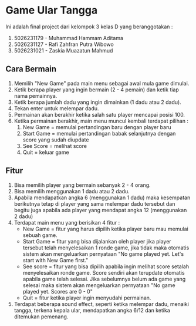 # Game Ular Tangga

Ini adalah final project dari kelompok 3 kelas D yang beranggotakan :
1. 5026231179 - Muhammad Hammam Aditama
2. 5026231127 - Rafi Zahfran Putra Wibowo
3. 5026231021 - Zaskia Muazatun Mahmud

## Cara Bermain

1. Memilih "New Game" pada main menu sebagai awal mula game dimulai.
2. Ketik berapa player yang ingin bermain (2 - 4 pemain) dan ketik tiap nama pemainnya.
3. Ketik berapa jumlah dadu yang ingin dimainkan (1 dadu atau 2 dadu).
4. Tekan enter untuk melempar dadu.
5. Permainan akan berakhir ketika salah satu player mencapai posisi 100.
6. Ketika permainan berakhir, main menu muncul kembali terdapat pilihan :
   1. New Game     = memulai pertandingan baru dengan player baru
   2. Start Game   = memulai pertandingan babak selanjutnya dengan score yang sudah diupdate
   3. See Score    = melihat score
   4. Quit         = keluar game

## Fitur

1. Bisa memilih player yang bermain sebanyak 2 - 4 orang.
2. Bisa memilih menggunakan 1 dadu atau 2 dadu.
3. Apabila mendapatkan angka 6 (menggunakan 1 dadu) maka kesempatan berikutnya tetap di player yang sama melempar dadu tersebut dan begitu juga apabila ada player yang mendapat angka 12 (menggunakan 2 dadu)
4. Terdapat main menu yang berisikan 4 fitur :
   - New Game     = fitur yang harus dipilih ketika player baru mau memulai sebuah game.
   - Start Game   = fitur yang bisa dijalankan oleh player jika player tersebut telah menyelesaikan 1 ronde game, jika tidak maka otomatis sistem akan mengeluarkan pernyataan "No game played yet. Let's start with New Game first."
   - See score    = fitur yang bisa dipilih apabila ingin melihat score setalah menyelesaikan ronde game. Score sendiri akan terupdate otomatis apabila game telah selesai. Jika sebelumnya belum ada game yang selesai maka sistem akan mengeluarkan pernyataan "No game played yet. Scores are 0 - 0"
   - Quit         = fitur ketika player ingin menyudahi permainan.
5. Terdapat beberapa sound effect, seperti ketika melempar dadu, menaiki tangga, terkena kepala ular, mendapatkan angka 6/12 dan ketika ditemukan pemenang.
